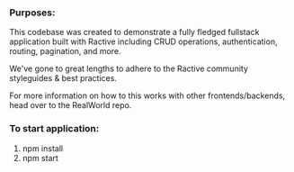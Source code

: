 ### Purposes:
This codebase was created to demonstrate a fully fledged fullstack application built with Ractive including 
CRUD operations, authentication, routing, pagination, and more.

We've gone to great lengths to adhere to the Ractive community styleguides & best practices.

For more information on how to this works with other frontends/backends, head over to the RealWorld repo.

### To start application:
1. npm install
2. npm start
